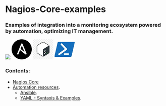 # Nagios-Core-examples 
### Examples of integration into a monitoring ecosystem powered by automation, optimizing IT management.
![](/images/nagios_logo_64.png) ![](/images/ansible_logo_64.jpg) ![](/images/bash_logo_64.jpg) ![](/images/powershell_logo_64.jpg)
### Contents:
- [Nagios Core](https://github.com/aleferrariuy/Nagios-Core-examples/tree/main/Nagios-Core)
- [Automation resources](https://github.com/aleferrariuy/Nagios-Core-examples/tree/main/automation-resources).
    - [Ansible](https://github.com/aleferrariuy/Nagios-Core-examples/tree/main/automation-resources/Ansible).
    - [YAML - Syntaxis & Examples](https://github.com/aleferrariuy/Nagios-Core-examples/tree/main/automation-resources/YAML-syntaxis-and-examples).

